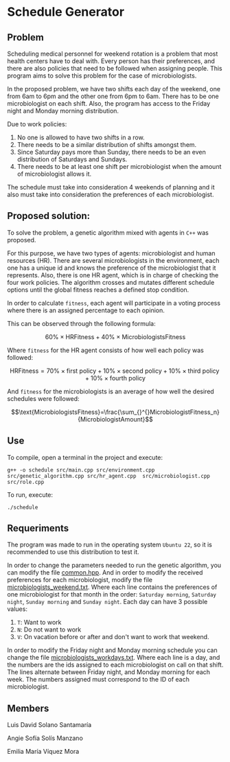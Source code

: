 # Schedule Generator

## Problem

Scheduling medical personnel for weekend rotation is a problem that most health centers have to deal with. Every person has their preferences, and there are also policies that need to be followed when assigning people. This program aims to solve this problem for the case of microbiologists.

In the proposed problem, we have two shifts each day of the weekend, one from 6am to 6pm and the other one from 6pm to 6am. There has to be one microbiologist on each shift. Also, the program has access to the Friday night and Monday morning distribution.

Due to work policies:
1. No one is allowed to have two shifts in a row. 
2. There needs to be a similar distribution of shifts amongst them.
3. Since Saturday pays more than Sunday, there needs to be an even distribution of Saturdays and Sundays.
4. There needs to be at least one shift per microbiologist when the amount of microbiologist allows it.

The schedule must take into consideration 4 weekends of planning and it also must take into consideration the preferences of each microbiologist.

## Proposed solution:

To solve the problem, a genetic algorithm mixed with agents in `C++` was proposed. 

For this purpose, we have two types of agents: microbiologist and human resources (HR). There are several microbiologists in the environment, each one has a unique id and knows the preference of the microbiologist that it represents. Also, there is one HR agent, which is in charge of checking the four work policies. The algorithm crosses and mutates different schedule options until the global fitness reaches a defined stop condition. 

In order to calculate `fitness`, each agent will participate in a voting process where there is an assigned percentage to each opinion. 

This can be observed through the following formula:

$$60\% \times \text{HRFitness}+40\% \times\text{MicrobiologistsFitness}$$

Where `fitness` for the HR agent consists of how well each policy was followed:

$$\text{HRFitness} = 70\%\times \text{first policy} + 10\%\times \text{second policy} + 10\%\times \text{third policy} + 10\%\times \text{fourth policy}$$

And `fitness` for the microbiologists is an average of how well the desired schedules were followed:

$$\text{MicrobiologistsFitness}=\frac{\sum_{}^{}MicrobiologistFitness_n}{MicrobiologistAmount}$$

## Use

To compile, open a terminal in the project and execute:

```
g++ -o schedule src/main.cpp src/environment.cpp src/genetic_algorithm.cpp src/hr_agent.cpp  src/microbiologist.cpp src/role.cpp
```

To run, execute:

```
./schedule
```

## Requeriments

The program was made to run in the operating system `Ubuntu 22`, so it is recommended to use this distribution to test it.

In order to change the parameters needed to run the genetic algorithm, you can modify the file [common.hpp](./src/common.hpp). And in order to modify the received preferences for each microbiologist, modify the file [microbiologists_weekend.txt](./files/microbiologists_weekends.txt). Where each line contains the preferences of one microbiologist for that month in the order: `Saturday morning`, `Saturday night`, `Sunday morning` and `Sunday night`. Each day can have 3 possible values:

1. `T`: Want to work
2. `N`: Do not want to work
3. `V`: On vacation before or after and don't want to work that weekend.

In order to modify the Friday night and Monday morning schedule you can change the file [microbiologists_workdays.txt](./files/microbiologists_workdays.txt). Where each line is a day, and the numbers are the ids assigned to each microbiologist on call on that shift. The lines alternate between Friday night, and Monday morning for each week. The numbers assigned must correspond to the ID of each microbiologist.

## Members
Luis David Solano Santamaría

Angie Sofía Solís Manzano

Emilia María Víquez Mora
